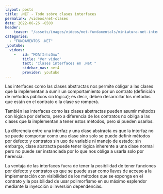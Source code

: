 ```yaml
---
layout: posts
title: .NET - Todo sobre clases interfaces
permalink: /videos/net-clases
date: 2022-06-26 -0500
header:
    teaser: "/assets/images/videos/net-fundamentals/miniatura-net-interfaces.png"
categories:
  - "FUNDAMENTOS .NET"
_youtube: 
  videos:
    -   id: "MOAfIrhzGmw"
        title: "Ver video"
        text: "Clases interfaces en .Net " 
        sidebar_nav: net4
        provider: youtube
---
```


Las interfaces como las clases abstractas nos permite obligar a las clases que la implementan a sumir un comportamiento por un contrato (definición de métodos públicos sin lógica); es decir, deben desarrollar los métodos que están en el contrato o la clase se romperá. 

También las interfaces como las clases abstractas pueden asumir métodos con lógica por defecto, pero a diferencia de los contratos no obliga a las clases que la implementan a tener estos métodos, pero sí pueden usarlos.

La diferencia entre una interfaz y una clase abstracta es que la interfaz no se puede comportar como una clase sino solo se puede definir métodos por defecto y contratos sin uso de variable ni manejo de estado; sin embargo, clase abstracta puede tener lógica inherente a una clase normal pero no puede ser instanciada por lo que nos obliga a usarla solo por herencia.

La ventaja de las interfaces fuera de tener la posibilidad de tener funciones por defecto y contratos es que se puede usar como llaves de acceso a la implementación con visibilidad de los métodos que se exponga en el contrato y la posibilidad de usar polimorfismo en su máximo esplendor mediante la inyección o inversión dependencias.